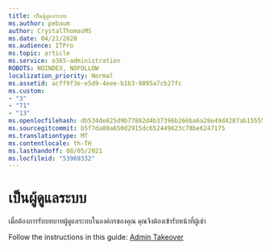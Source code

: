 ```yaml
---
title: เป็นผู้ดูแลระบบ
ms.author: pebaum
author: CrystalThomasMS
ms.date: 04/21/2020
ms.audience: ITPro
ms.topic: article
ms.service: o365-administration
ROBOTS: NOINDEX, NOFOLLOW
localization_priority: Normal
ms.assetid: acff9f3e-e5d9-4eee-b1b3-9895a7cb27fc
ms.custom:
- "3"
- "71"
- "13"
ms.openlocfilehash: db534de825d9b77882d4b37396b266ba6a28e49d4287ab1555500b4e54d8c10b
ms.sourcegitcommit: b5f7da89a650d2915dc652449623c78be6247175
ms.translationtype: MT
ms.contentlocale: th-TH
ms.lasthandoff: 08/05/2021
ms.locfileid: "53969332"
---
```

# <a name="become-an-admin"></a>เป็นผู้ดูแลระบบ

เมื่อต้องการรับบทบาทผู้ดูแลระบบในองค์กรของคุณ คุณจึงต้องเข้ารับหน้าที่ผู้เช่า
  
Follow the instructions in this guide: [Admin Takeover](https://docs.microsoft.com/azure/active-directory/users-groups-roles/domains-admin-takeover)
